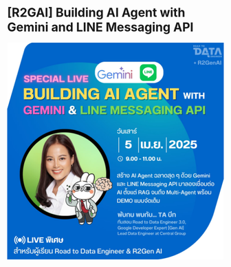 # [R2GAI] Building AI Agent with Gemini and LINE Messaging API

![R2GAI Line Bot with Gemini](images/title.jpeg)